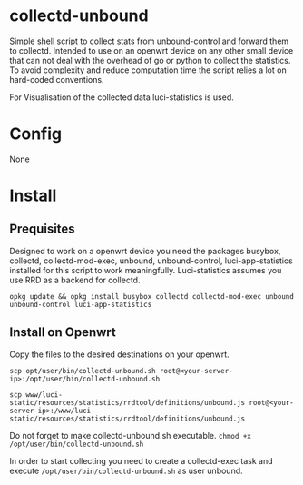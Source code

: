 # collectd-unbound

Simple shell script to collect stats from unbound-control and forward them to collectd.
Intended to use on an openwrt device on any other small device that can not deal with the overhead of go or python to collect the statistics. To avoid complexity and reduce computation time the script relies a lot on hard-coded conventions.

For Visualisation of the collected data luci-statistics is used. 

# Config
None

# Install

## Prequisites

Designed to work on a openwrt device you need the packages busybox, collectd, collectd-mod-exec, unbound, unbound-control, luci-app-statistics installed for this script to work meaningfully.
Luci-statistics assumes you use RRD as a backend for collectd.

`opkg update && opkg install busybox collectd collectd-mod-exec unbound unbound-control luci-app-statistics`

## Install on Openwrt 

Copy the files to the desired destinations on your openwrt.

`scp opt/user/bin/collectd-unbound.sh root@<your-server-ip>:/opt/user/bin/collectd-unbound.sh`

`scp www/luci-static/resources/statistics/rrdtool/definitions/unbound.js root@<your-server-ip>:/www/luci-static/resources/statistics/rrdtool/definitions/unbound.js`

Do not forget to make collectd-unbound.sh executable.
`chmod +x /opt/user/bin/collectd-unbound.sh`

In order to start collecting you need to create a collectd-exec task and execute `/opt/user/bin/collectd-unbound.sh` as user unbound.
